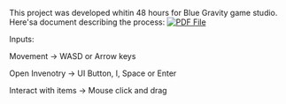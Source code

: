 This project was developed whitin 48 hours for Blue Gravity game studio. 
Here'sa document describing the process: [![PDF File](<https://cdn-icons-png.flaticon.com/512/4208/4208479.png>)](https://drive.google.com/file/d/1o9D2Qmc0v8vgetH4GCwdwZQgGAWqJ4KE/view?usp=sharing)


Inputs:

Movement -> WASD or Arrow keys

Open Invenotry -> UI Button, I, Space or Enter

Interact with items -> Mouse click and drag
